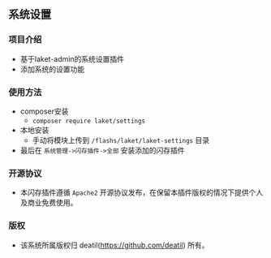## 系统设置


### 项目介绍

*  基于laket-admin的系统设置插件
*  添加系统的设置功能


### 使用方法 

*  composer安装
    * `composer require laket/settings`
*  本地安装
    *  手动将模块上传到 `/flashs/laket/laket-settings` 目录
*  最后在 `系统管理->闪存插件->全部` 安装添加的闪存插件


### 开源协议

*  本闪存插件遵循 `Apache2` 开源协议发布，在保留本插件版权的情况下提供个人及商业免费使用。 


### 版权

*  该系统所属版权归 deatil(https://github.com/deatil) 所有。
